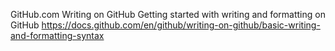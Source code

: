 GitHub.com Writing on GitHub Getting started with writing and formatting on GitHub
https://docs.github.com/en/github/writing-on-github/basic-writing-and-formatting-syntax
